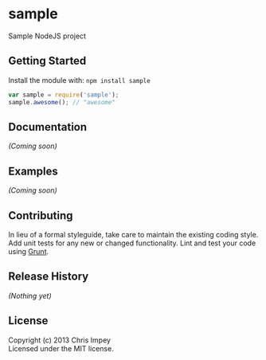 # sample

Sample NodeJS project

## Getting Started
Install the module with: `npm install sample`

```javascript
var sample = require('sample');
sample.awesome(); // "awesome"
```

## Documentation
_(Coming soon)_

## Examples
_(Coming soon)_

## Contributing
In lieu of a formal styleguide, take care to maintain the existing coding style. Add unit tests for any new or changed functionality. Lint and test your code using [Grunt](http://gruntjs.com/).

## Release History
_(Nothing yet)_

## License
Copyright (c) 2013 Chris Impey  
Licensed under the MIT license.

